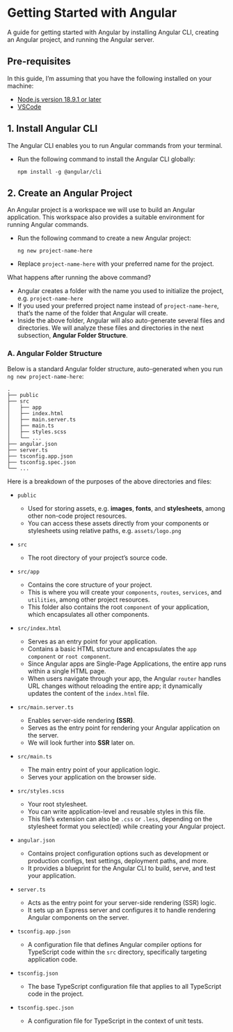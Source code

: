 # Getting Started with Angular

A guide for getting started with Angular by installing Angular CLI, creating an Angular project, and running the Angular server.

## Pre-requisites

In this guide, I’m assuming that you have the following installed on your machine:

- [Node.js version 18.9.1 or later](https://github.com/nvm-sh/nvm.git)
- [VSCode](https://code.visualstudio.com/docs/setup/linux)

## 1. Install Angular CLI

The Angular CLI enables you to run Angular commands from your terminal.

- Run the following command to install the Angular CLI globally:

  ```
  npm install -g @angular/cli
  ```

## 2. Create an Angular Project

An Angular project is a workspace we will use to build an Angular application. This workspace also provides a suitable environment for running Angular commands.

- Run the following command to create a new Angular project:

  ```
  ng new project-name-here
  ```

- Replace `project-name-here` with your preferred name for the project.

What happens after running the above command?

- Angular creates a folder with the name you used to initialize the project, e.g. `project-name-here`
- If you used your preferred project name instead of `project-name-here`, that’s the name of the folder that Angular will create.
- Inside the above folder, Angular will also auto-generate several files and directories. We will analyze these files and directories in the next subsection, **Angular Folder Structure**.

### A. Angular Folder Structure

Below is a standard Angular folder structure, auto-generated when you run `ng new project-name-here`:

```
.
├── public
├── src
│   ├── app
│   ├── index.html
│   ├── main.server.ts
│   ├── main.ts
│   ├── styles.scss
│   └── ...
├── angular.json
├── server.ts
├── tsconfig.app.json
├── tsconfig.spec.json
└── ...

```

Here is a breakdown of the purposes of the above directories and files:

- `public`

  - Used for storing assets, e.g. **images**, **fonts**, and **stylesheets**, among other non-code project resources.
  - You can access these assets directly from your components or stylesheets using relative paths, e.g. `assets/logo.png`

- `src`

  - The root directory of your project’s source code.

- `src/app`

  - Contains the core structure of your project.
  - This is where you will create your `components`, `routes`, `services`, and `utilities`, among other project resources.
  - This folder also contains the root `component` of your application, which encapsulates all other components.

- `src/index.html`

  - Serves as an entry point for your application.
  - Contains a basic HTML structure and encapsulates the `app component` or `root component`.
  - Since Angular apps are Single-Page Applications, the entire app runs within a single HTML page.
  - When users navigate through your app, the Angular `router` handles URL changes without reloading the entire app; it dynamically updates the content of the `index.html` file.

- `src/main.server.ts`

  - Enables server-side rendering **(SSR)**.
  - Serves as the entry point for rendering your Angular application on the server.
  - We will look further into **SSR** later on.

- `src/main.ts`

  - The main entry point of your application logic.
  - Serves your application on the browser side.

- `src/styles.scss`

  - Your root stylesheet.
  - You can write application-level and reusable styles in this file.
  - This file’s extension can also be `.css` or `.less`, depending on the stylesheet format you select(ed) while creating your Angular project.

- `angular.json`

  - Contains project configuration options such as development or production configs, test settings, deployment paths, and more.
  - It provides a blueprint for the Angular CLI to build, serve, and test your application.

- `server.ts`

  - Acts as the entry point for your server-side rendering (SSR) logic.
  - It sets up an Express server and configures it to handle rendering Angular components on the server.

- `tsconfig.app.json`

  - A configuration file that defines Angular compiler options for TypeScript code within the `src` directory, specifically targeting application code.

- `tsconfig.json`

  - The base TypeScript configuration file that applies to all TypeScript code in the project.

- `tsconfig.spec.json`

  - A configuration file for TypeScript in the context of unit tests.
